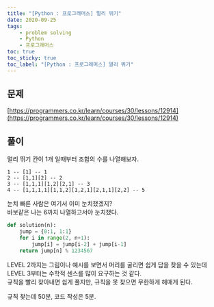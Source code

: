 ```yaml
---
title: "[Python : 프로그래머스] 멀리 뛰기"
date: 2020-09-25
tags:
    - problem solving
    - Python
    - 프로그래머스
toc: true
toc_sticky: true
toc_label: "[Python : 프로그래머스] 멀리 뛰기"
---
```

## 문제
[https://programmers.co.kr/learn/courses/30/lessons/12914](https://programmers.co.kr/learn/courses/30/lessons/12914)
## 풀이
멀리 뛰기 칸이 1개 일때부터 조합의 수를 나열해보자.  
```
1 -- [1] -- 1
2 -- [1,1][2] -- 2
3 -- [1,1,1][1,2][2,1] -- 3
4 -- [1,1,1,1][1,1,2][1,2,1][2,1,1][2,2] -- 5
```
눈치 빠른 사람은 여기서 이미 눈치챘겠지?  
바보같은 나는 6까지 나열하고서야 눈치챘다.  
```python
def solution(n):
    jump = {0:1, 1:1}
    for i in range(2, n+1):
        jump[i] = jump[i-2] + jump[i-1]
    return jump[n] % 1234567
```
  
LEVEL 2까지는 그림이나 예시를 보면서 머리를 굴리면 쉽게 답을 찾을 수 있는데  
LEVEL 3부터는 수학적 센스를 많이 요구하는 것 같다.  
규칙을 빨리 찾아내면 쉽게 풀지만, 규칙을 못 찾으면 무한하게 헤매게 된다.  
  
규칙 찾는데 50분, 코드 작성은 5분.  
